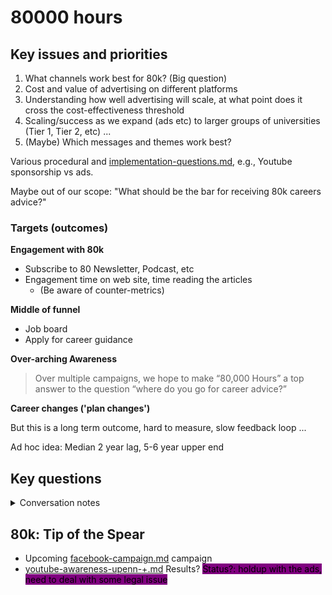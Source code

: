 # 80000 hours

## Key issues and priorities

1. What channels work best for 80k? (Big question)&#x20;
2. Cost and value of advertising on different platforms
3. Understanding how well advertising will scale, at what point does it cross the cost-effectiveness threshold
4. Scaling/success as we expand (ads etc) to larger groups of universities (Tier 1, Tier 2, etc) ...&#x20;
5. (Maybe) Which messages and themes work best? &#x20;

Various procedural and [implementation-questions.md](../../core-knowledge-base/marketing-implementation-and-practical-tips/implementation-questions.md "mention"), e.g., Youtube sponsorship vs ads.&#x20;

Maybe out of our scope: "What should be the bar for receiving 80k careers advice?"

### Targets (outcomes)

**Engagement with 80k**

* Subscribe to 80 Newsletter, Podcast, etc
* Engagement time on web site, time reading the articles&#x20;
  * (Be aware of counter-metrics)



**Middle of funnel**

* Job board
* Apply for career guidance

**Over-arching Awareness**&#x20;

> Over multiple campaigns, we hope to make “80,000 Hours” a top answer to the question “where do you go for career advice?”

**Career changes ('plan changes')**

But this is a long term outcome, hard to measure, slow feedback loop ...&#x20;

Ad hoc idea: Median 2 year lag, 5-6 year upper end&#x20;



## Key questions&#x20;



<details>

<summary>Conversation notes</summary>

'What messages should we be testing'?

</details>

## 80k: Tip of the Spear

* Upcoming [facebook-campaign.md](facebook-campaign.md "mention") campaign
* [youtube-awareness-upenn-+.md](youtube-awareness-upenn-+.md "mention") Results? <mark style="background-color:purple;">Status?: holdup with the ads, need to deal with some legal issue</mark>
